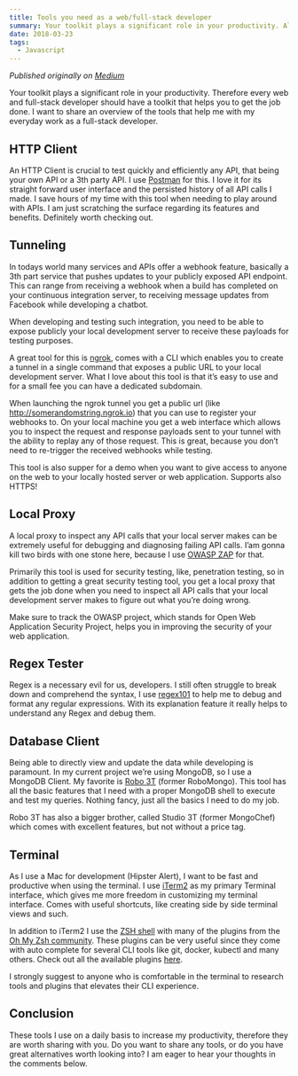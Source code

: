 ```yaml
---
title: Tools you need as a web/full-stack developer
summary: Your toolkit plays a significant role in your productivity. Allow me to share you the ones I use.
date: 2018-03-23
tags: 
  - Javascript
---
```

*Published originally on [Medium](https://medium.com/@segersian/productivity-tools-381c8a63e8cb)*

Your toolkit plays a significant role in your productivity. Therefore every web and full-stack developer should have a toolkit that helps you to get the job done. I want to share an overview of the tools that help me with my everyday work as a full-stack developer.

## HTTP Client

An HTTP Client is crucial to test quickly and efficiently any API, that being your own API or a 3th party API. I use [Postman](https://www.postman.com/) for this. I love it for its straight forward user interface and the persisted history of all API calls I made. I save hours of my time with this tool when needing to play around with APIs. I am just scratching the surface regarding its features and benefits. Definitely worth checking out.

## Tunneling

In todays world many services and APIs offer a webhook feature, basically a 3th part service that pushes updates to your publicly exposed API endpoint. This can range from receiving a webhook when a build has completed on your continuous integration server, to receiving message updates from Facebook while developing a chatbot.

When developing and testing such integration, you need to be able to expose publicly your local development server to receive these payloads for testing purposes.

A great tool for this is [ngrok](https://ngrok.com/), comes with a CLI which enables you to create a tunnel in a single command that exposes a public URL to your local development server. What I love about this tool is that it’s easy to use and for a small fee you can have a dedicated subdomain.

When launching the ngrok tunnel you get a public url (like http://somerandomstring.ngrok.io) that you can use to register your webhooks to. On your local machine you get a web interface which allows you to inspect the request and response payloads sent to your tunnel with the ability to replay any of those request. This is great, because you don’t need to re-trigger the received webhooks while testing.

This tool is also supper for a demo when you want to give access to anyone on the web to your locally hosted server or web application. Supports also HTTPS!

## Local Proxy

A local proxy to inspect any API calls that your local server makes can be extremely useful for debugging and diagnosing failing API calls. I’am gonna kill two birds with one stone here, because I use [OWASP ZAP](https://github.com/zaproxy/zaproxy) for that.

Primarily this tool is used for security testing, like, penetration testing, so in addition to getting a great security testing tool, you get a local proxy that gets the job done when you need to inspect all API calls that your local development server makes to figure out what you’re doing wrong.

Make sure to track the OWASP project, which stands for Open Web Application Security Project, helps you in improving the security of your web application.

## Regex Tester

Regex is a necessary evil for us, developers. I still often struggle to break down and comprehend the syntax, I use [regex101](https://regex101.com/) to help me to debug and format any regular expressions. With its explanation feature it really helps to understand any Regex and debug them.

## Database Client

Being able to directly view and update the data while developing is paramount. In my current project we’re using MongoDB, so I use a MongoDB Client. My favorite is [Robo 3T](https://robomongo.org/) (former RoboMongo). This tool has all the basic features that I need with a proper MongoDB shell to execute and test my queries. Nothing fancy, just all the basics I need to do my job.

Robo 3T has also a bigger brother, called Studio 3T (former MongoChef) which comes with excellent features, but not without a price tag.

## Terminal

As I use a Mac for development (Hipster Alert), I want to be fast and productive when using the terminal. I use [iTerm2](https://www.iterm2.com/) as my primary Terminal interface, which gives me more freedom in customizing my terminal interface. Comes with useful shortcuts, like creating side by side terminal views and such.

In addition to iTerm2 I use the [ZSH shell](http://www.zsh.org/) with many of the plugins from the [Oh My Zsh community](https://ohmyz.sh/). These plugins can be very useful since they come with auto complete for several CLI tools like git, docker, kubectl and many others. Check out all the available plugins [here](https://github.com/robbyrussell/oh-my-zsh/tree/master/plugins).

I strongly suggest to anyone who is comfortable in the terminal to research tools and plugins that elevates their CLI experience.

## Conclusion

These tools I use on a daily basis to increase my productivity, therefore they are worth sharing with you. Do you want to share any tools, or do you have great alternatives worth looking into? I am eager to hear your thoughts in the comments below.